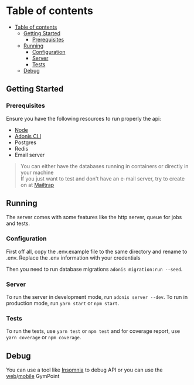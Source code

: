 # Table of contents

- [Table of contents](#table-of-contents)
  - [Getting Started](#getting-started)
    - [Prerequisites](#prerequisites)
  - [Running](#running)
    - [Configuration](#configuration)
    - [Server](#server)
    - [Tests](#tests)
  - [Debug](#debug)

## Getting Started

### Prerequisites

Ensure you have the following resources to run properly the api:

- [Node](https://nodejs.org/en/)
- [Adonis CLI](https://adonisjs.com/docs/4.1/installation#_installing_adonisjs)
- Postgres
- Redis
- Email server

> You can either have the databases running in containers or directly in your machine\
> If you just want to test and don't have an e-mail server, try to create on at [Mailtrap](https://mailtrap.io)

## Running

The server comes with some features like the http server, queue for jobs and tests.

### Configuration

First off all, copy the .env.example file to the same directory and rename to .env. Replace the .env information with your credentials

Then you need to run database migrations `adonis migration:run --seed`.

### Server

To run the server in development mode, run `adonis server --dev`. To run in production mode, run `yarn start` or `npm start`.

### Tests

To run the tests, use `yarn test` or `npm test` and for coverage report, use `yarn coverage` or `npm coverage`.

## Debug

You can use a tool like [Insomnia](https://insomnia.rest) to debug API or you can use the [web](https://github.com/jean-leonco/gympoint-mono/tree/master/packages/web)/[mobile](https://github.com/jean-leonco/gympoint-mono/tree/master/packages/mobile) GymPoint
